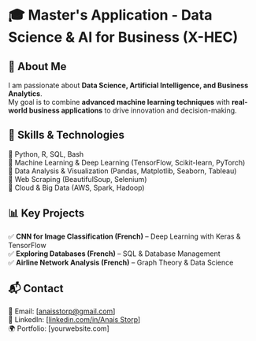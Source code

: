 # 🎓 Master's Application - Data Science & AI for Business (X-HEC)

## 📌 About Me  
I am passionate about **Data Science, Artificial Intelligence, and Business Analytics**.  
My goal is to combine **advanced machine learning techniques** with **real-world business applications** to drive innovation and decision-making.  

## 🚀 Skills & Technologies
🔹 Python, R, SQL, Bash  
🔹 Machine Learning & Deep Learning (TensorFlow, Scikit-learn, PyTorch)  
🔹 Data Analysis & Visualization (Pandas, Matplotlib, Seaborn, Tableau)  
🔹 Web Scraping (BeautifulSoup, Selenium)  
🔹 Cloud & Big Data (AWS, Spark, Hadoop)  

## 📊 Key Projects
✅ **CNN for Image Classification (French)** – Deep Learning with Keras & TensorFlow  
✅ **Exploring Databases (French)** – SQL & Database Management  
✅ **Airline Network Analysis (French)** – Graph Theory & Data Science  

## 📬 Contact  
📧 Email: [anaisstorp@gmail.com]  
🔗 LinkedIn: [[linkedin.com/in/Anais Storp](https://www.linkedin.com/in/anais-storp-711aa922b/)]  
🌍 Portfolio: [yourwebsite.com]  

